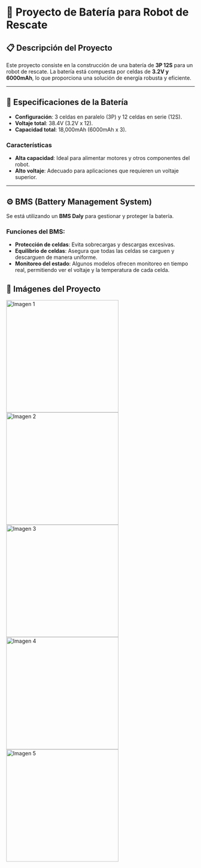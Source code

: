 # 🔋 Proyecto de Batería para Robot de Rescate

## 📋 Descripción del Proyecto

Este proyecto consiste en la construcción de una batería de **3P 12S** para un robot de rescate. La batería está compuesta por celdas de **3.2V y 6000mAh**, lo que proporciona una solución de energía robusta y eficiente.

---

## 🔧 Especificaciones de la Batería

- **Configuración**: 3 celdas en paralelo (3P) y 12 celdas en serie (12S).
- **Voltaje total**: 38.4V (3.2V x 12).
- **Capacidad total**: 18,000mAh (6000mAh x 3).

### Características

- **Alta capacidad**: Ideal para alimentar motores y otros componentes del robot.
- **Alto voltaje**: Adecuado para aplicaciones que requieren un voltaje superior.

---

## ⚙️ BMS (Battery Management System)

Se está utilizando un **BMS Daly** para gestionar y proteger la batería.

### Funciones del BMS:

- **Protección de celdas**: Evita sobrecargas y descargas excesivas.
- **Equilibrio de celdas**: Asegura que todas las celdas se carguen y descarguen de manera uniforme.
- **Monitoreo del estado**: Algunos modelos ofrecen monitoreo en tiempo real, permitiendo ver el voltaje y la temperatura de cada celda.
  
## 📸 Imágenes del Proyecto

<img src="https://github.com/user-attachments/assets/c78fb3b8-50c6-4f28-9dfc-d58fdb65438a" alt="Imagen 1" width="300"/>
<img src="https://github.com/user-attachments/assets/da7109ea-4e07-4f2d-83e4-6949ff927984" alt="Imagen 2" width="300"/>
<img src="https://github.com/user-attachments/assets/7c982076-d78b-4977-b3f4-68ce71a6921d" alt="Imagen 3" width="300"/>
<img src="https://github.com/user-attachments/assets/fcf9bb65-2093-464f-bda7-56453d30605d" alt="Imagen 4" width="300"/>
<img src="https://github.com/user-attachments/assets/c771e936-1f38-44f8-9dae-cfa668ff4048" alt="Imagen 5" width="300"/>




